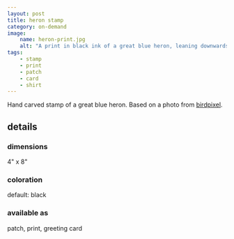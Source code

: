 ```yaml
---
layout: post
title: heron stamp
category: on-demand
image: 
    name: heron-print.jpg
    alt: "A print in black ink of a great blue heron, leaning downwards so that eir beak is level with eir feet."
tags:
    - stamp
    - print
    - patch
    - card
    - shirt
---
```


Hand carved stamp of a great blue heron. Based on a photo from [birdpixel](birdpixel.com).

## details

### dimensions

4" x 8"

### coloration

default: black

### available as

patch, print, greeting card

